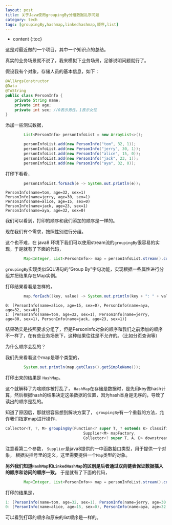 ```yaml
---
layout: post
title: 关于Java使用groupingBy分组数据乱序问题
category: tech
tags: [groupingBy,hashmap,linkedhashmap,顺序,list]
---
```


* content
{:toc}


这是对最近做的一个项目，其中一个知识点的总结。

真实的业务场景就不说了，我来模拟下业务场景，足够说明问题就行了。

假设我有个对象，存储人员的基本信息，如下：

```java
@AllArgsConstructor
@Data
@ToString
public class PersonInfo {
    private String name;
    private int age;
    private int sex; //0表示男性，1表示女性
}
```

添加一些测试数据，

```java
        List<PersonInfo> personInfoList = new ArrayList<>();

        personInfoList.add(new PersonInfo("tom", 32, 1));
        personInfoList.add(new PersonInfo("jerry", 30, 1));
        personInfoList.add(new PersonInfo("alice", 15, 0));
        personInfoList.add(new PersonInfo("jack", 23, 1));
        personInfoList.add(new PersonInfo("aya", 32, 0));
```

打印下看看，
```java
        personInfoList.forEach(e -> System.out.println(e));

```

```
PersonInfo(name=tom, age=32, sex=1)
PersonInfo(name=jerry, age=30, sex=1)
PersonInfo(name=alice, age=15, sex=0)
PersonInfo(name=jack, age=23, sex=1)
PersonInfo(name=aya, age=32, sex=0)

```

我们可以看到，打印的顺序和我们添加的顺序是一样的。

现在我们有个需求，按照性别进行分组。

这个也不难，在 java8 环境下我们可以使用stream流的`groupingBy`很容易的实现，于是就有了下面的代码，

```java
        Map<Integer, List<PersonInfo>> map = personInfoList.stream().collect(Collectors.groupingBy(PersonInfo::getSex));

```

`groupingBy`实现类似SQL语句的“Group By”字句功能，实现根据一些属性进行分组并把结果存在Map实例。

打印结果看看是怎样的，

```java
        map.forEach((key, value) -> System.out.println(key + ": " + value));

```

```
0: [PersonInfo(name=alice, age=15, sex=0), PersonInfo(name=aya, age=32, sex=0)]
1: [PersonInfo(name=tom, age=32, sex=1), PersonInfo(name=jerry, age=30, sex=1), PersonInfo(name=jack, age=23, sex=1)]
```

结果确实是按照要求分组了，但是PersonInfo对象的顺序和我们之前添加的顺序不一样了，在有些业务场景下，这种结果往往是不允许的。（比如分页查询等）

为什么顺序会乱的？

我们先来看看这个map是哪个类型的，

```java
        System.out.println(map.getClass().getSimpleName());

```

打印出来的结果是 `HashMap`。

这个就解释了为啥顺序被打乱了， `HashMap`在存储是数据时，是先用key做hash计算，然后根据hash的结果决定这条数据的位置，因为hash本身是无序的，导致了读出的顺序是乱的。

知道了原因后，那就很容易想到解决方案了， `groupingBy`有一个重载的方法，允许我们指定map进行操作，

```java
Collector<T, ?, M> groupingBy(Function<? super T, ? extends K> classifier,
                                  Supplier<M> mapFactory,
                                  Collector<? super T, A, D> downstream)
```

注意看第二个参数， `Supplier`是java8提供的一中函数接口类型，用于提供一个对象， 根据尖括号里的定义，这里需要提供一个`Map`类型的对象。

**另外我们知道`HashMap`和`LinkedHashMap`的区别是后者通过双向链表保证数据插入的顺序和访问的顺序一致。** 于是就有了下面的代码，

```java
        Map<Integer, List<PersonInfo>> map = personInfoList.stream().collect(Collectors.groupingBy(PersonInfo::getSex, LinkedHashMap::new, Collectors.toList()));

```


打印的结果是，

```java
1: [PersonInfo(name=tom, age=32, sex=1), PersonInfo(name=jerry, age=30, sex=1), PersonInfo(name=jack, age=23, sex=1)]
0: [PersonInfo(name=alice, age=15, sex=0), PersonInfo(name=aya, age=32, sex=0)]
```

可以看到打印的顺序和原来的list顺序是一样的。


